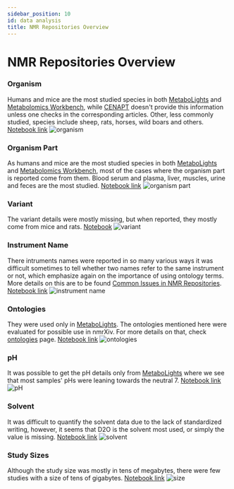 ```yaml
---
sidebar_position: 10
id: data analysis
title: NMR Repositories Overview
---
```

# NMR Repositories Overview

### Organism
Humans and mice are the most studied species in both [MetaboLights](https://www.ebi.ac.uk/metabolights/) and [Metabolomics Workbench](https://www.metabolomicsworkbench.org/), while [CENAPT](https://dataverse.harvard.edu/dataverse/cenapt) doesn't provide this information unless one checks in the corresponding articles. Other, less commonly studied, species include sheep, rats, horses, wild boars and others. [Notebook link](https://github.com/NFDI4Chem/repo-scripts/blob/main/notebooks/organism.ipynb)
![organism](https://raw.githubusercontent.com/NFDI4Chem/nmrxiv-docs/main/static/img/organism.png)

### Organism Part
As humans and mice are the most studied species in both [MetaboLights](https://www.ebi.ac.uk/metabolights/) and [Metabolomics Workbench](https://www.metabolomicsworkbench.org/), most of the cases where the organism part is reported come from them. Blood serum and plasma, liver, muscles, urine and feces are the most studied. [Notebook link](https://github.com/NFDI4Chem/repo-scripts/blob/main/notebooks/organism-part.ipynb)
![organism part](https://raw.githubusercontent.com/NFDI4Chem/nmrxiv-docs/main/static/img/part.png)

### Variant
The variant details were mostly missing, but when reported, they mostly come from mice and rats. [Notebook](https://github.com/NFDI4Chem/repo-scripts/blob/main/notebooks/variant.ipynb)
![variant](https://raw.githubusercontent.com/NFDI4Chem/nmrxiv-docs/main/static/img/variant.png)

### Instrument Name
There intruments names were reported in so many various ways it was difficult sometimes to tell whether two names refer to the same instrument or not, which emphasize again on the importance of using ontology terms. More details on this are to be found [Common Issues in NMR Repositories](https://docs.nmrxiv.org/docs/advanced-guides/common%20issues%20encountered%20in%20nmr%20repositories/). [Notebook link](https://github.com/NFDI4Chem/repo-scripts/blob/main/notebooks/instruments-names.ipynb)
![instrument name](https://raw.githubusercontent.com/NFDI4Chem/nmrxiv-docs/main/static/img/instrument.png)


### Ontologies
They were used only in [MetaboLights](https://www.ebi.ac.uk/metabolights/). The ontologies mentioned here were evaluated for possible use in nmrXiv. For more details on that, check [ontologies](https://docs.nmrxiv.org/docs/introduction/ontologies) page. [Notebook link](https://github.com/NFDI4Chem/repo-scripts/blob/main/notebooks/ontologies.ipynb)
![ontologies](https://raw.githubusercontent.com/NFDI4Chem/nmrxiv-docs/main/static/img/ontology.png)

### pH
It was possible to get the pH details only from [MetaboLights](https://www.ebi.ac.uk/metabolights/) where we see that most samples' pHs were leaning towards the neutral 7. [Notebook link](https://github.com/NFDI4Chem/repo-scripts/blob/main/notebooks/ph.ipynb)
![pH](https://raw.githubusercontent.com/NFDI4Chem/nmrxiv-docs/main/static/img/ph.png)

### Solvent
It was difficult to quantify the solvent data due to the lack of standardized writing, however, it seems that D2O is the solvent most used, or simply the value is missing. [Notebook link](https://github.com/NFDI4Chem/repo-scripts/blob/main/notebooks/solvent.ipynb)
![solvent](https://raw.githubusercontent.com/NFDI4Chem/nmrxiv-docs/main/static/img/solvent.png)

### Study Sizes
Although the study size was mostly in tens of megabytes, there were few studies with a size of tens of gigabytes. [Notebook link](https://github.com/NFDI4Chem/repo-scripts/blob/main/notebooks/size.ipynb)
![size](https://raw.githubusercontent.com/NFDI4Chem/nmrxiv-docs/main/static/img/size.png)
